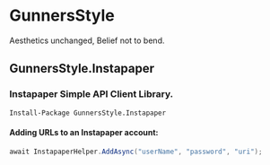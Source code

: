 # GunnersStyle

Aesthetics unchanged, Belief not to bend.

## GunnersStyle.Instapaper

### Instapaper Simple API Client Library.

    Install-Package GunnersStyle.Instapaper
#### Adding URLs to an Instapaper account:

```C#
await InstapaperHelper.AddAsync("userName", "password", "uri");
```
